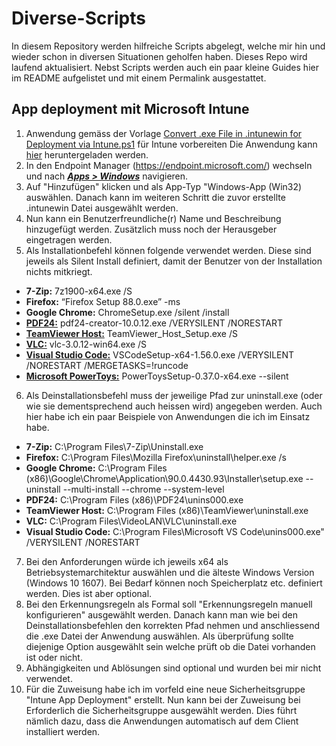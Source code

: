 # Diverse-Scripts
In diesem Repository werden hilfreiche Scripts abgelegt, welche mir hin und wieder schon in diversen Situationen geholfen haben. Dieses Repo wird laufend aktualisiert.
Nebst Scripts werden auch ein paar kleine Guides hier im README aufgelistet und mit einem Permalink ausgestattet.
## App deployment mit Microsoft Intune
1. Anwendung gemäss der Vorlage [Convert .exe File in .intunewin for Deployment via Intune.ps1](https://github.com/JohnnyWinkler/Diverse-Scripts/blob/main/Endpoint%20Manager/Convert%20.exe%20File%20in%20.intunewin%20for%20Deployment%20via%20Intune.ps1) für Intune vorbereiten Die Anwendung kann [hier](https://github.com/microsoft/Microsoft-Win32-Content-Prep-Tool) heruntergeladen werden.
2. In den Endpoint Manager (https://endpoint.microsoft.com/) wechseln und nach <b><i>[Apps > Windows](https://endpoint.microsoft.com/?ref=AdminCenter#blade/Microsoft_Intune_DeviceSettings/AppsWindowsMenu/windowsApps)</b></i> navigieren.
3. Auf "Hinzufügen" klicken und als App-Typ "Windows-App (Win32) auswählen. Danach kann im weiteren Schritt die zuvor erstellte .intunewin Datei ausgewählt werden.
4. Nun kann ein Benutzerfreundliche(r) Name und Beschreibung hinzugefügt werden. Zusätzlich muss noch der Herausgeber eingetragen werden.
5. Als Installationbefehl können folgende verwendet werden. Diese sind jeweils als Silent Install definiert, damit der Benutzer von der Installation nichts mitkriegt.
- <b>7-Zip:</b> 7z1900-x64.exe /S
- <b>Firefox:</b> “Firefox Setup 88.0.exe” -ms
- <b>Google Chrome:</b> ChromeSetup.exe /silent /install
- <b>[PDF24:](https://creator.pdf24.org/download/?version=10.0.12&tou=exe)</b> pdf24-creator-10.0.12.exe /VERYSILENT /NORESTART
- <b>[TeamViewer Host:](https://download.teamviewer.com/download/TeamViewer_Host_Setup.exe)</b> TeamViewer_Host_Setup.exe /S
- <b>[VLC:](https://get.videolan.org/vlc/3.0.12/win64/vlc-3.0.12-win64.exe)</b> vlc-3.0.12-win64.exe /S
- <b>[Visual Studio Code:](https://code.visualstudio.com/docs/?dv=win64)</b> VSCodeSetup-x64-1.56.0.exe /VERYSILENT /NORESTART /MERGETASKS=!runcode
- <b>[Microsoft PowerToys:](https://github.com/microsoft/PowerToys/releases/download/v0.37.0/PowerToysSetup-0.37.0-x64.exe)</b> PowerToysSetup-0.37.0-x64.exe --silent
6. Als Deinstallationsbefehl muss der jeweilige Pfad zur uninstall.exe (oder wie sie dementsprechend auch heissen wird) angegeben werden. Auch hier habe ich ein paar Beispiele von Anwendungen die ich im Einsatz habe.
- <b>7-Zip:</b> C:\Program Files\7-Zip\Uninstall.exe
- <b>Firefox:</b> C:\Program Files\Mozilla Firefox\uninstall\helper.exe /s
- <b>Google Chrome:</b> C:\Program Files (x86)\Google\Chrome\Application\90.0.4430.93\Installer\setup.exe --uninstall --multi-install --chrome --system-level
- <b>PDF24:</b> C:\Program Files (x86)\PDF24\unins000.exe
- <b>TeamViewer Host:</b> C:\Program Files (x86)\TeamViewer\uninstall.exe
- <b>VLC:</b> C:\Program Files\VideoLAN\VLC\uninstall.exe
- <b>Visual Studio Code:</b> C:\Program Files\Microsoft VS Code\unins000.exe" /VERYSILENT /NORESTART
7. Bei den Anforderungen würde ich jeweils x64 als Betriebsystemarchitektur auswählen und die älteste Windows Version (Windows 10 1607). Bei Bedarf können noch Speicherplatz etc. definiert werden. Dies ist aber optional.
8. Bei den Erkennungsregeln als Formal soll "Erkennungsregeln manuell konfigurieren" ausgewählt werden. Danach kann man wie bei den Deinstallationsbefehlen den korrekten Pfad nehmen und anschliessend die .exe Datei der Anwendung auswählen. Als überprüfung sollte diejenige Option ausgewählt sein welche prüft ob die Datei vorhanden ist oder nicht.
9. Abhängigkeiten und Ablösungen sind optional und wurden bei mir nicht verwendet.
10. Für die Zuweisung habe ich im vorfeld eine neue Sicherheitsgruppe "Intune App Deployment" erstellt. Nun kann bei der Zuweisung bei Erforderlich die Sicherheitsgruppe ausgewählt werden. Dies führt nämlich dazu, dass die Anwendungen automatisch auf dem Client installiert werden.